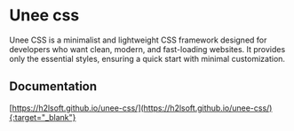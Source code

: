 # Unee css
Unee CSS is a minimalist and lightweight CSS framework designed for developers who want clean, modern, and fast-loading websites. 
It provides only the essential styles, ensuring a quick start with minimal customization. 

## Documentation
[https://h2lsoft.github.io/unee-css/](https://h2lsoft.github.io/unee-css/){:target="_blank"}


